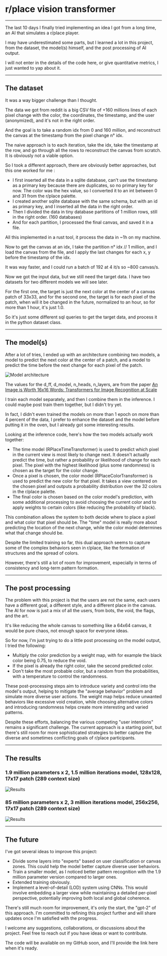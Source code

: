 # r/place vision transformer

---

The last 10 days I finally tried implementing an idea I got from a long time, an AI that simulates a r/place player.  

I may have underestimated some parts, but I learned a lot in this project, from the dataset, the model(s) himself, and the post processing of AI output.

I will not enter in the details of the code here, or give quantitative metrics, I just wanted to yap about it.

---

## The dataset

It was a way bigger challenge than I thought.

The data we got from reddit is a big CSV file of +160 millions lines of each pixel change with the color, the coordinates, the timestamp, and the user (anonymized), and it's not in the right order.

And the goal is to take a random idx from 0 and 160 million, and reconstruct the canvas at the timestamp from the pixel change n° idx.

The naive approach is to each iteration, take the idx, take the timestamp at the row, and go through all the rows to reconstruct the canvas from scratch. It is obviously not a viable option.

So I took a different approach, there are obviously better approaches, but this one worked for me :
- I first inserted all the data in a sqlite database, can't use the timestamp as a primary key because there are duplicates, so no primary key for now. The color was the hex value, so I converted it to an int between 0 and 31 from the r/place palette.
- I created another sqlite database with the same schema, but with an id as primary key, and I inserted all the data in the right order.
- Then I divided the data in tiny database partitions of 1 million rows, still in the right order. (160 databases)
- And for each partition, I processed the final canvas, and saved it in a file.

All this implemented in a rust tool, it process the data in ~1h on my machine.

Now to get the canvas at an idx, I take the partition n° idx // 1 million, and I load the canvas from the file, and I apply the last changes for each x, y before the timestamp of the idx.

It was way faster, and I could run a batch of 192 at 4 it/s so ~800 canvas/s.

Now we got the input data, but we still need the target data. I have two datasets for two different models we will see later.

For the first one, the target is just the next color at the center of a canvas patch of 33x33, and for the second one, the target is for each pixel of the patch, when will it be changed in the future, normalized to an hour, so for more than 1 hour, it's just 1.0.

So it's just some different sql queries to get the target data, and process it in the python dataset class.

---

## The model(s)

After a lot of tries, I ended up with an architecture combining two models, a model to predict the next color at the center of a patch, and a model to predict the time before the next change for each pixel of the patch.

![Model architecture](/static/rplace-vision-transformer/1.svg)

The values for the d_ff, d_model, n_heads, n_layers, are from the paper [An Image is Worth 16x16 Words: Transformers for Image Recognition at Scale](https://arxiv.org/abs/2010.11929)

I train each model separately, and then I combine them in the inference. I could maybe post train them together, but I didn't try yet. 

In fact, I didn't even trained the models on more than 1 epoch on more than 4 percent of the data, I prefer to enhance the dataset and the model before putting it in the oven, but I already got some interesting results.

Looking at the inference code, here's how the two models actually work together:
- The time model (RPlaceTimeTransformer) is used to predict which pixel in the current view is most likely to change next. It doesn't actually predict the time, but rather a probability or likelihood of change for each pixel. The pixel with the highest likelihood (plus some randomness) is chosen as the target for the color change.
- Once a pixel is chosen, the color model (RPlaceColorTransformer) is used to predict the new color for that pixel. It takes a view centered on the chosen pixel and outputs a probability distribution over the 32 colors in the r/place palette.
- The final color is chosen based on the color model's prediction, with some additional processing to avoid choosing the current color and to apply weights to certain colors (like reducing the probability of black).

This combination allows the system to both decide where to place a pixel and what color that pixel should be. The "time" model is really more about predicting the location of the next change, while the color model determines what that change should be.

Despite the limited training so far, this dual approach seems to capture some of the complex behaviors seen in r/place, like the formation of structures and the spread of colors. 

However, there's still a lot of room for improvement, especially in terms of consistency and long-term pattern formation.

---

## The post processing

The problem with this project is that the users are not the same, each users have a different goal, a different style, and a different place in the canvas. The AI for now is just a mix of all the users, from bots, the void, the flags, and the art.

It's like reducing the whole canvas to something like a 64x64 canvas, it would be pure chaos, not enough space for everyone ideas.

So for now, I'm just trying to do a little post processing on the model output, I tried the following:
- Multiply the color prediction by a weight map, with for example the black color being 0.75, to reduce the void.
- If the pixel is already the right color, take the second predicted color.
- Don't take the most probable color, but a random from the probabilities, with a temperature to control the randomness.

These post-processing steps aim to introduce variety and control into the model's output, helping to mitigate the "average behavior" problem and simulate more diverse user actions. The weight map helps reduce unwanted behaviors like excessive void creation, while choosing alternative colors and introducing randomness helps create more interesting and varied patterns.

Despite these efforts, balancing the various competing "user intentions" remains a significant challenge. The current approach is a starting point, but there's still room for more sophisticated strategies to better capture the diverse and sometimes conflicting goals of r/place participants.

---

## The results  

### 1.9 million parameters x 2, 1.5 million iterations model, 128x128, 17x17 patch (289 context size)

![Results](/static/rplace-vision-transformer/2.gif)

### 85 million parameters x 2, 3 million iterations model, 256x256, 17x17 patch (289 context size)

![Results](/static/rplace-vision-transformer/3.gif)

---

## The future

I've got several ideas to improve this project:

- Divide some layers into "experts" based on user classification or canvas zones. This could help the model better capture diverse user behaviors.
- Train a smaller model, as I noticed better pattern recognition with the 1.9 million parameter version compared to larger ones.
- Extended training obviously.
- Implement a level-of-detail (LOD) system using CNNs. This would involve embedding a larger view while maintaining a detailed per-pixel perspective, potentially improving both local and global coherence.

There's still much room for improvement, it's only the start, the "gpt-2" of this approach. I'm committed to refining this project further and will share updates once I'm satisfied with the progress.

I welcome any suggestions, collaborations, or discussions about the project. Feel free to reach out if you have ideas or want to contribute.

The code will be available on my GitHub soon, and I'll provide the link here when it's ready.